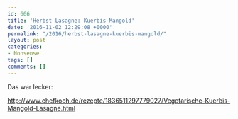 ```yaml
---
id: 666
title: 'Herbst Lasagne: Kuerbis-Mangold'
date: '2016-11-02 12:29:08 +0000'
permalink: "/2016/herbst-lasagne-kuerbis-mangold/"
layout: post
categories:
- Nonsense
tags: []
comments: []
---
```

Das war lecker:

<http://www.chefkoch.de/rezepte/1836511297779027/Vegetarische-Kuerbis-Mangold-Lasagne.html>